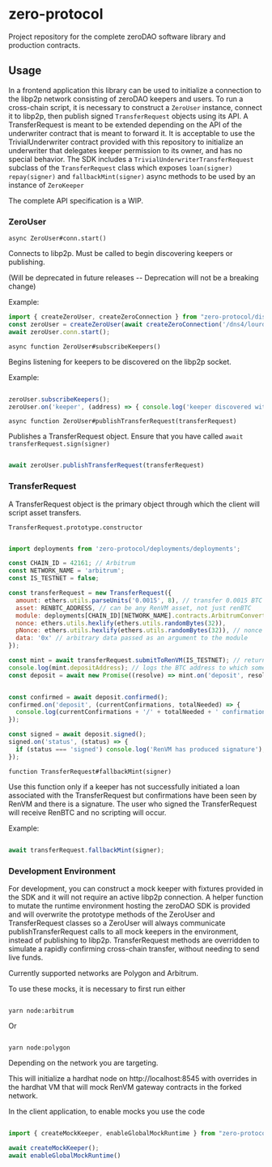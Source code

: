 # zero-protocol

Project repository for the complete zeroDAO software library and production contracts.

## Usage

In a frontend application this library can be used to initialize a connection to the libp2p network consisting of zeroDAO keepers and users. To run a cross-chain script, it is necessary to construct a `ZeroUser` instance, connect it to libp2p, then publish signed `TransferRequest` objects using its API. A TransferRequest is meant to be extended depending on the API of the underwriter contract that is meant to forward it. It is acceptable to use the TrivialUnderwriter contract provided with this repository to initialize an underwriter that delegates keeper permission to its owner, and has no special behavior. The SDK includes a `TrivialUnderwriterTransferRequest` subclass of the `TransferRequest` class which exposes `loan(signer)` `repay(signer)` and `fallbackMint(signer)` async methods to be used by an instance of `ZeroKeeper`

The complete API specification is a WIP.

### ZeroUser

`async ZeroUser#conn.start()`

Connects to libp2p. Must be called to begin discovering keepers or publishing.

(Will be deprecated in future releases -- Deprecation will not be a breaking change)

Example: 

```js
import { createZeroUser, createZeroConnection } from "zero-protocol/dist/lib/zero";
const zeroUser = createZeroUser(await createZeroConnection('/dns4/lourdehaufen.dynv6.net/tcp/443/wss/p2p-webrtc-star/'));
await zeroUser.conn.start();
```


`async function ZeroUser#subscribeKeepers()`

Begins listening for keepers to be discovered on the libp2p socket.

Example:

```js

zeroUser.subscribeKeepers();
zeroUser.on('keeper', (address) => { console.log('keeper discovered with address ' + address) });

```



`async function ZeroUser#publishTransferRequest(transferRequest)`


Publishes a TransferRequest object. Ensure that you have called `await transferRequest.sign(signer)`

```js

await zeroUser.publishTransferRequest(transferRequest)

```



### TransferRequest


A TransferRequest object is the primary object through which the client will script asset transfers.

`TransferRequest.prototype.constructor`

```js

import deployments from 'zero-protocol/deployments/deployments';

const CHAIN_ID = 42161; // Arbitrum
const NETWORK_NAME = 'arbitrum';
const IS_TESTNET = false;

const transferRequest = new TransferRequest({
  amount: ethers.utils.parseUnits('0.0015', 8), // transfer 0.0015 BTC
  asset: RENBTC_ADDRESS, // can be any RenVM asset, not just renBTC
  module: deployments[CHAIN_ID][NETWORK_NAME].contracts.ArbitrumConvert.address, // use the ArbitrumConvert module from zero-protocol/contracts/modules/ArbitrumConvert.sol
  nonce: ethers.utils.hexlify(ethers.utils.randomBytes(32)),
  pNonce: ethers.utils.hexlify(ethers.utils.randomBytes(32)), // nonce and pNonce must be unique every time, there is no special meaning to them,
  data: '0x' // arbitrary data passed as an argument to the module
});

const mint = await transferRequest.submitToRenVM(IS_TESTNET); // returns the same object returned by ren-js lockAndMint, no side effects if both keeper and user submit
console.log(mint.depositAddress); // logs the BTC address to which someone must send the EXACT BTC specified in the TransferRequest
const deposit = await new Promise((resolve) => mint.on('deposit', resolve));


const confirmed = await deposit.confirmed();
confirmed.on('deposit', (currentConfirmations, totalNeeded) => {
  console.log(currentConfirmations + '/' + totalNeeded + ' confirmations seen');
});

const signed = await deposit.signed();
signed.on('status', (status) => {
  if (status === 'signed') console.log('RenVM has produced signature');
});


```


`function TransferRequest#fallbackMint(signer)`

Use this function only if a keeper has not successfully initiated a loan associated with the TransferRequest but confirmations have been seen by RenVM and there is a signature. The user who signed the TransferRequest will receive RenBTC and no scripting will occur.

Example:

```js

await transferRequest.fallbackMint(signer);


```


### Development Environment

For development, you can construct a mock keeper with fixtures provided in the SDK and it will not require an active libp2p connection. A helper function to mutate the runtime environment hosting the zeroDAO SDK is provided and will overwrite the prototype methods of the ZeroUser and TransferRequest classes so a ZeroUser will always communicate publishTransferRequest calls to all mock keepers in the environment, instead of publishing to libp2p. TransferRequest methods are overridden to simulate a rapidly confirming cross-chain transfer, without needing to send live funds.

Currently supported networks are Polygon and Arbitrum.


To use these mocks, it is necessary to first run either

```shell

yarn node:arbitrum

```

Or

```shell

yarn node:polygon

```

Depending on the network you are targeting.

This will initialize a hardhat node on http://localhost:8545 with overrides in the hardhat VM that will mock RenVM gateway contracts in the forked network.

In the client application, to enable mocks you use the code

```js

import { createMockKeeper, enableGlobalMockRuntime } from "zero-protocol/lib/mock";

await createMockKeeper();
await enableGlobalMockRuntime()

```
